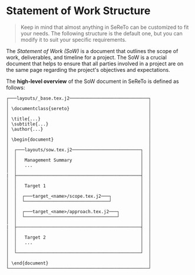 # Statement of Work Structure

> Keep in mind that almost anything in SeReTo can be customized to fit your needs. The following structure is the default one, but you can modify it to suit your specific requirements.

The *Statement of Work (SoW)* is a document that outlines the scope of work, deliverables, and timeline for a project. The SoW is a crucial document that helps to ensure that all parties involved in a project are on the same page regarding the project's objectives and expectations.

The **high-level overview** of the SoW document in SeReTo is defined as follows:

```text
┌───layouts/_base.tex.j2──────────────────────────────┐
│                                                     │
│ \documentclass{sereto}                              │
│                                                     │
│ \title{...}                                         │
│ \subtitle{...}                                      │
│ \author{...}                                        │
│                                                     │
│ \begin{document}                                    │
│                                                     │
│  ┌───layouts/sow.tex.j2──────────────────────────┐  │
│  │                                               │  │
│  │   Management Summary                          │  │
│  │   ...                                         │  │
│  │                                               │  │
|  ├───────────────────────────────────────────────┤  │
│  │                                               │  │
│  │   Target 1                                    │  │
│  │                                               │  │
│  │  ┌───target_<name>/scope.tex.j2───┐           │  │
│  │  └────────────────────────────────┘           │  │
│  │                                               │  │
│  │  ┌───target_<name>/approach.tex.j2───┐        │  │
│  │  └───────────────────────────────────┘        │  │
│  │                                               │  │
|  ├───────────────────────────────────────────────┤  │
│  │                                               │  │
│  │   Target 2                                    │  │
│  │   ...                                         │  │
│  │                                               │  │
│  └───────────────────────────────────────────────┘  │
│                                                     │
│ \end{document}                                      │
└─────────────────────────────────────────────────────┘
```
